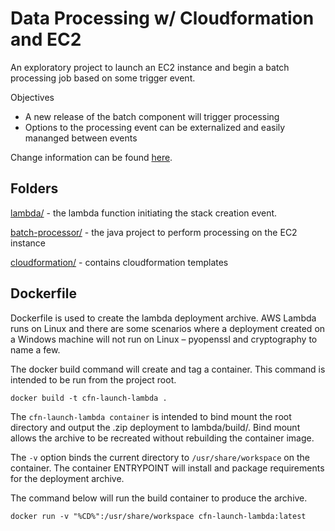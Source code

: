 # Data Processing w/ Cloudformation and EC2

An exploratory project to launch an EC2 instance and begin a batch processing job based on some trigger event.

Objectives
 - A new release of the batch component will trigger processing
 - Options to the processing event can be externalized and easily mananged between events

Change information can be found [here](./changes.md).

## Folders
[lambda/](./lambda/readme.md) - the lambda function initiating the stack creation event.

[batch-processor/](./batch-processor/readme.md) - the java project to perform processing on the EC2 instance

[cloudformation/](./cloudformation/readme.md) - contains cloudformation templates

## Dockerfile

Dockerfile is used to create the lambda deployment archive.  AWS Lambda runs on Linux and there are some scenarios where a deployment created on a Windows machine will not run on Linux &ndash; pyopenssl and cryptography to name a few.

The docker build command will create and tag a container.  This command is intended to be run from the project root.

`docker build -t cfn-launch-lambda .`

The `cfn-launch-lambda container` is intended to bind mount the root directory and output the .zip deployment to lambda/build/.  Bind mount allows the archive to be recreated without rebuilding the container image.

The `-v` option binds the current directory to `/usr/share/workspace` on the container.  The container ENTRYPOINT will install and package requirements for the deployment archive.

The command below will run the build container to produce the archive.

`docker run -v "%CD%":/usr/share/workspace cfn-launch-lambda:latest`
